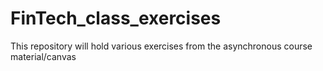 # FinTech_class_exercises
This repository will hold various exercises from the asynchronous course material/canvas
